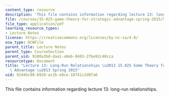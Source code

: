 ```yaml
---
content_type: resource
description: 'This file contains information regarding lecture 13: long-run relationships.'
file: /courses/15-025-game-theory-for-strategic-advantage-spring-2015/92d4bc98b920ac2be8ce18741c2d8fa6_MIT15_025S15_Lec_13.pdf
file_type: application/pdf
learning_resource_types:
- Lecture Notes
license: https://creativecommons.org/licenses/by-nc-sa/4.0/
ocw_type: OCWFile
parent_title: Lecture Notes
parent_type: CourseSection
parent_uid: 9100a3bd-daa1-a0eb-8483-2fbe92c40cca
resourcetype: Document
title: "Lecture 13: Long-Run Relationships \u2013 15.025 Game Theory for Strategic\
  \ Advantage \u2013 Spring 2015"
uid: 92d4bc98-b920-ac2b-e8ce-18741c2d8fa6
---
```

This file contains information regarding lecture 13: long-run relationships.